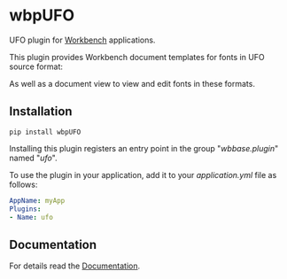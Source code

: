 # wbpUFO

UFO plugin for [Workbench](https://pypi.org/project/wbBase/) applications.

This plugin provides Workbench document templates for fonts in UFO source format:

As well as a document view to view and edit fonts in these formats. 


## Installation

```shell
pip install wbpUFO
```

Installing this plugin registers an entry point 
in the group "*wbbase.plugin*" named "*ufo*".

To use the plugin in your application, 
add it to your *application.yml* file as follows:
```yaml
AppName: myApp
Plugins:
- Name: ufo
```

## Documentation

For details read the [Documentation](https://workbench2.gitlab.io/workbench-plugins/wbpUFO).